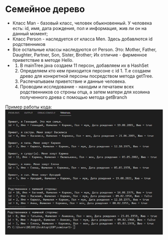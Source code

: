 # Семейное дерево

- Класс Man - базовый класс, человек обыкновенный. У человека есть: id, имя, дата рождения, пол и информация, жив ли он на данный момент;
- Класс Person - наследуется от класса Men. Здесь добавлются id родственников
- Все остальные классы наследуются от Person. Это: Mother, Father, Daughter, Partner, Son, Sister, Brother;
Их отличие - фирменное приветствие в методе Hello.
- 1) В mainTree.java создаем 11 персон, добавляем их в HashSet 
    2) Определяем кто кем приходится персоне с id 1. Т.е создаем древо для конкретной персоны посредством метода getTree. 
    3) Распечатываем приветствие и данные человека.
    4) Проводим исследование - находим и печатаем всех родственников со строны отца, а затем матери для хозяина полученного древа с помощью метода getBranch

Пример работы кода: 
![Результат выполнения кода](1.jpg)
![Результат выполнения кода](2.jpg)
